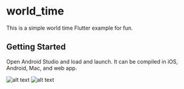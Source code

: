 # world_time

This is a simple world time Flutter example for fun.

## Getting Started

Open Android Studio and load and launch.
It can be compiled in iOS, Android, Mac, and web app.

![alt text](https://github.com/hasbegun/world_time/blob/main/screenshots/web-screen_1.png?raw=true)
![alt text](https://github.com/hasbegun/world_time/blob/main/screenshots/web-screen_2.png?raw=true)
